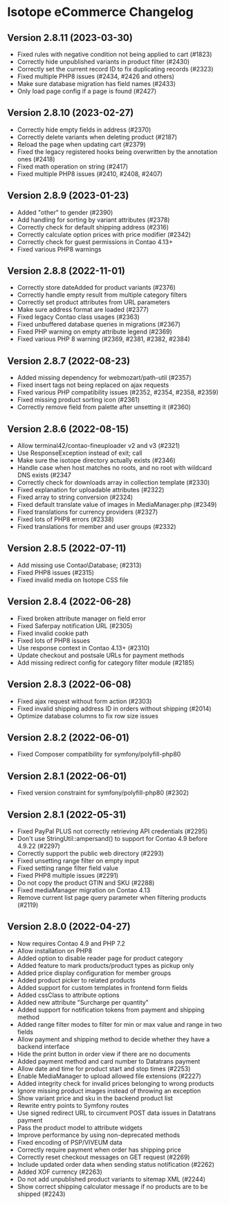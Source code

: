 Isotope eCommerce Changelog
===========================


Version 2.8.11 (2023-03-30)
--------------------------

- Fixed rules with negative condition not being applied to cart (#1823)
- Correctly hide unpublished variants in product filter (#2430)
- Correctly set the current record ID to fix duplicating records (#2323)
- Fixed multiple PHP8 issues (#2434, #2426 and others)
- Make sure database migration has field names (#2433)
- Only load page config if a page is found (#2427)


Version 2.8.10 (2023-02-27)
--------------------------

- Correctly hide empty fields in address (#2370)
- Correctly delete variants when deleting product (#2187)
- Reload the page when updating cart (#2379)
- Fixed the legacy registered hooks being overwritten by the annotation ones (#2418)
- Fixed math operation on string (#2417)
- Fixed multiple PHP8 issues (#2410, #2408, #2407)


Version 2.8.9 (2023-01-23)
--------------------------

- Added "other" to gender (#2390)
- Add handling for sorting by variant attributes (#2378)
- Correctly check for default shipping address (#2316)
- Correctly calculate option prices with price modifier (#2342)
- Correctly check for guest permissions in Contao 4.13+
- Fixed various PHP8 warnings


Version 2.8.8 (2022-11-01)
--------------------------

- Correctly store dateAdded for product variants (#2376)
- Correctly handle empty result from multiple category filters
- Correctly set product attributes from URL parameters
- Make sure address format are loaded (#2377)
- Fixed legacy Contao class usages (#2363)
- Fixed unbuffered database queries in migrations (#2367)
- Fixed PHP warning on empty attribute legend (#2369)
- Fixed various PHP 8 warning (#2369, #2381, #2382, #2384)


Version 2.8.7 (2022-08-23)
--------------------------

- Added missing dependency for webmozart/path-util (#2357)
- Fixed insert tags not being replaced on ajax requests
- Fixed various PHP compatibility issues (#2352, #2354, #2358, #2359)
- Fixed missing product sorting icon (#2361)
- Correctly remove field from palette after unsetting it (#2360)


Version 2.8.6 (2022-08-15)
--------------------------

- Allow terminal42/contao-fineuploader v2 and v3 (#2321)
- Use ResponseException instead of exit; call
- Make sure the isotope directory actually exists (#2346)
- Handle case when host matches no roots, and no root with wildcard DNS exists (#2347
- Correctly check for downloads array in collection template (#2330)
- Fixed explanation for uploadable attributes (#2322)
- Fixed array to string conversion (#2324)
- Fixed default translate value of images in MediaManager.php (#2349)
- Fixed translations for currency providers (#2327)
- Fixed lots of PHP8 errors (#2338)
- Fixed translations for member and user groups (#2332)


Version 2.8.5 (2022-07-11)
--------------------------

- Add missing use Contao\Database; (#2313)
- Fixed PHP8 issues (#2315)
- Fixed invalid media on Isotope CSS file


Version 2.8.4 (2022-06-28)
--------------------------

- Fixed broken attribute manager on field error
- Fixed Saferpay notification URL (#2305)
- Fixed invalid cookie path
- Fixed lots of PHP8 issues
- Use response context in Contao 4.13+ (#2310)
- Update checkout and postsale URLs for payment methods
- Add missing redirect config for category filter module (#2185)


Version 2.8.3 (2022-06-08)
--------------------------

- Fixed ajax request without form action (#2303)
- Fixed invalid shipping address ID in orders without shipping (#2014)
- Optimize database columns to fix row size issues


Version 2.8.2 (2022-06-01)
--------------------------

- Fixed Composer compatibility for symfony/polyfill-php80


Version 2.8.1 (2022-06-01)
--------------------------

- Fixed version constraint for symfony/polyfill-php80 (#2302)


Version 2.8.1 (2022-05-31)
--------------------------

- Fixed PayPal PLUS not correctly retrieving API credentials (#2295)
- Don't use StringUtil::ampersand() to support for Contao 4.9 before 4.9.22 (#2297)
- Correctly support the public web directory (#2293)
- Fixed unsetting range filter on empty input
- Fixed setting range filter field value
- Fixed PHP8 multiple issues (#2291)
- Do not copy the product GTIN and SKU (#2288)
- Fixed mediaManager migration on Contao 4.13
- Remove current list page query parameter when filtering products (#2119)


Version 2.8.0 (2022-04-27)
--------------------------

- Now requires Contao 4.9 and PHP 7.2
- Allow installation on PHP8
- Added option to disable reader page for product category
- Added feature to mark products/product types as pickup only
- Added price display configuration for member groups
- Added product picker to related products
- Added support for custom templates in frontend form fields
- Added cssClass to attribute options
- Added new attribute "Surcharge per quantity"
- Added support for notification tokens from payment and shipping method
- Added range filter modes to filter for min or max value and range in two fields
- Allow payment and shipping method to decide whether they have a backend interface
- Hide the print button in order view if there are no documents
- Added payment method and card number to Datatrans payment
- Allow date and time for product start and stop times (#2253)
- Enable MediaManager to upload allowed file extensions (#2227)
- Added integrity check for invalid prices belonging to wrong products
- Ignore missing product images instead of throwing an exception
- Show variant price and sku in the backend product list
- Rewrite entry points to Symfony routes
- Use signed redirect URL to circumvent POST data issues in Datatrans payment
- Pass the product model to attribute widgets
- Improve performance by using non-deprecated methods
- Fixed encoding of PSP/VIVEUM data
- Correctly require payment when order has shipping price
- Correctly reset checkout messages on GET request (#2269)
- Include updated order data when sending status notification (#2262)
- Added XOF currency (#2263)
- Do not add unpublished product variants to sitemap XML (#2244)
- Show correct shipping calculator message if no products are to be shipped (#2243)
